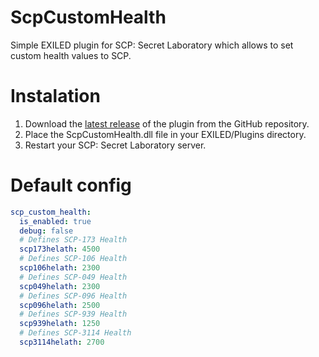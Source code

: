 # ScpCustomHealth
Simple EXILED plugin for SCP: Secret Laboratory which allows to set custom health values to SCP.

# Instalation
1. Download the [latest release](https://github.com/Miodizo/ScpCustomHealth/releases/tag/Latest) of the plugin from the GitHub repository.
2. Place the ScpCustomHealth.dll file in your EXILED/Plugins directory.
3. Restart your SCP: Secret Laboratory server.

# Default config
```yaml
scp_custom_health:
  is_enabled: true
  debug: false
  # Defines SCP-173 Health
  scp173helath: 4500
  # Defines SCP-106 Health
  scp106helath: 2300
  # Defines SCP-049 Health
  scp049helath: 2300
  # Defines SCP-096 Health
  scp096helath: 2500
  # Defines SCP-939 Health
  scp939helath: 1250
  # Defines SCP-3114 Health
  scp3114helath: 2700
